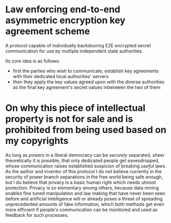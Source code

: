 # Law enforcing end-to-end asymmetric encryption key agreement scheme
A protocol capable of individually backdooring E2E encrypted secret communication for use by multiple independent state authorities.

Its core idea is as follows:
* first the parties who wish to communicate, establish key agreements with their dedicated local authorities' servers
* then they apply the key values agreed upon with the diverse authorities as the final key agreement's secret values inbetween the two of them

# On why this piece of intellectual property is not for sale and is prohibited from being used based on my copyrights
As long as powers in a liberal democracy can be _securely_ separated, sheer theoretically it is possible, that only dedicated people get eavesdropped, whose communication raises established suspicion of breaking _useful_ laws. As the author and inventor of this protocol I do not believe currently in the security of power branch separations in the free world being safe enough, but I do believe that privacy is a basic human right which needs utmost protection. Privacy is so elementary among others, because data mining enables fine tuned manipulation and law making that have never been seen before and artificial intelligence will or already poses a threat of spreading unprecedented amounts of fake information, which both methods get even more efficient if people's communication can be monitored and used as feedback for such processes.
